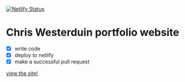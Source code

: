 [![Netlify Status](https://api.netlify.com/api/v1/badges/3c52a814-fb19-43e3-aeac-19a4294e6206/deploy-status)](https://app.netlify.com/sites/chris-futureproof-portfolio/deploys)

# Chris Westerduin portfolio website

- [x] write code
- [x] deploy to netlify
- [x] make a successful pull request

[view the site!](https://chris-futureproof-portfolio.netlify.app/)